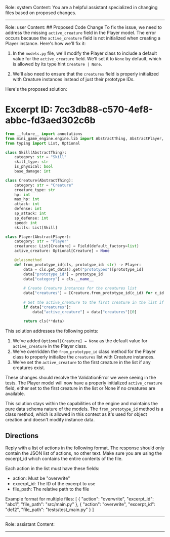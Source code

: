 Role: system
Content: You are a helpful assistant specialized in changing files based on proposed changes.
__________________
Role: user
Content: ## Proposed Code Change
To fix the issue, we need to address the missing `active_creature` field in the Player model. The error occurs because the `active_creature` field is not initialized when creating a Player instance. Here's how we'll fix it:

1. In the `models.py` file, we'll modify the Player class to include a default value for the `active_creature` field. We'll set it to `None` by default, which is allowed by its type hint `Creature | None`.

2. We'll also need to ensure that the `creatures` field is properly initialized with Creature instances instead of just their prototype IDs.

Here's the proposed solution:

# Excerpt ID: 7cc3db88-c570-4ef8-abbc-fd3aed302c6b
```python main_game/models.py
from __future__ import annotations
from mini_game_engine.engine.lib import AbstractThing, AbstractPlayer, Field
from typing import List, Optional

class Skill(AbstractThing):
    category: str = "Skill"
    skill_type: str
    is_physical: bool
    base_damage: int

class Creature(AbstractThing):
    category: str = "Creature"
    creature_type: str
    hp: int
    max_hp: int
    attack: int
    defense: int
    sp_attack: int
    sp_defense: int
    speed: int
    skills: List[Skill]

class Player(AbstractPlayer):
    category: str = "Player"
    creatures: List[Creature] = Field(default_factory=list)
    active_creature: Optional[Creature] = None

    @classmethod
    def from_prototype_id(cls, prototype_id: str) -> Player:
        data = cls.get_data().get("prototypes")[prototype_id]
        data["prototype_id"] = prototype_id
        data["category"] = cls.__name__
        
        # Create Creature instances for the creatures list
        data["creatures"] = [Creature.from_prototype_id(c_id) for c_id in data["creatures"]]
        
        # Set the active_creature to the first creature in the list if it exists
        if data["creatures"]:
            data["active_creature"] = data["creatures"][0]
        
        return cls(**data)
```

This solution addresses the following points:

1. We've added `Optional[Creature] = None` as the default value for `active_creature` in the Player class.
2. We've overridden the `from_prototype_id` class method for the Player class to properly initialize the `creatures` list with Creature instances.
3. We've set the `active_creature` to the first creature in the list if any creatures exist.

These changes should resolve the ValidationError we were seeing in the tests. The Player model will now have a properly initialized `active_creature` field, either set to the first creature in the list or None if no creatures are available.

This solution stays within the capabilities of the engine and maintains the pure data schema nature of the models. The `from_prototype_id` method is a class method, which is allowed in this context as it's used for object creation and doesn't modify instance data.

## Directions
Reply with a list of actions in the following format. The response should only contain the JSON list of actions, no other text.
Make sure you are using the excerpt_id which contains the entire contents of the file.

Each action in the list must have these fields:
- action: Must be "overwrite"
- excerpt_id: The ID of the excerpt to use
- file_path: The relative path to the file

Example format for multiple files:
[
    {
        "action": "overwrite",
        "excerpt_id": "abc1",
        "file_path": "src/main.py"
    },
    {
        "action": "overwrite",
        "excerpt_id": "def2",
        "file_path": "tests/test_main.py"
    }
]
__________________
Role: assistant
Content: 
__________________
